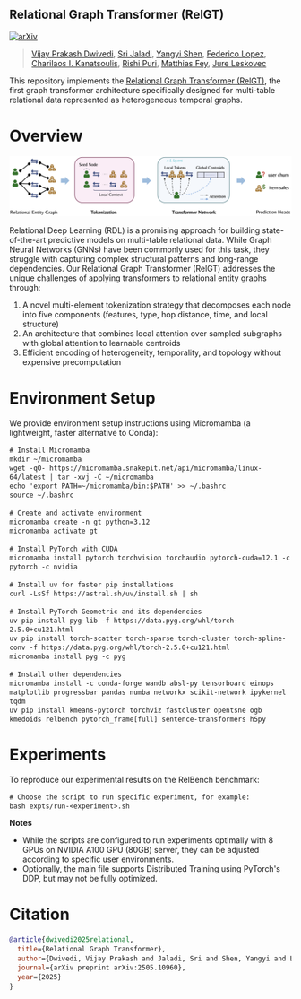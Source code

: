 ## Relational Graph Transformer (RelGT)

[![arXiv](https://img.shields.io/badge/arXiv-2505.10960-b31b1b.svg)](https://arxiv.org/abs/2505.10960)
>[Vijay Prakash Dwivedi](http://vijaydwivedi.com.np), [Sri Jaladi](https://www.linkedin.com/in/srijaladi), [Yangyi Shen](https://www.linkedin.com/in/yangyi-shen-232514264/), [Federico Lopez](https://fedelopez77.github.io), [Charilaos I. Kanatsoulis](https://sites.google.com/site/harikanats/), [Rishi Puri](https://www.linkedin.com/in/rishi-puri-1726b1147/), [Matthias Fey](https://rusty1s.github.io/#/), [Jure Leskovec](https://cs.stanford.edu/people/jure/)

This repository implements the [Relational Graph Transformer (RelGT)](https://arxiv.org/abs/2505.10960), the first graph transformer architecture specifically designed for multi-table relational data represented as heterogeneous temporal graphs.

# Overview

![Overview of the architecture.](arch.png)

Relational Deep Learning (RDL) is a promising approach for building state-of-the-art predictive models on multi-table relational data. While Graph Neural Networks (GNNs) have been commonly used for this task, they struggle with capturing complex structural patterns and long-range dependencies. Our Relational Graph Transformer (RelGT) addresses the unique challenges of applying transformers to relational entity graphs through:

1. A novel multi-element tokenization strategy that decomposes each node into five components (features, type, hop distance, time, and local structure)
2. An architecture that combines local attention over sampled subgraphs with global attention to learnable centroids
3. Efficient encoding of heterogeneity, temporality, and topology without expensive precomputation

# Environment Setup

We provide environment setup instructions using Micromamba (a lightweight, faster alternative to Conda):

```
# Install Micromamba
mkdir ~/micromamba
wget -qO- https://micromamba.snakepit.net/api/micromamba/linux-64/latest | tar -xvj -C ~/micromamba
echo 'export PATH=~/micromamba/bin:$PATH' >> ~/.bashrc
source ~/.bashrc

# Create and activate environment
micromamba create -n gt python=3.12
micromamba activate gt

# Install PyTorch with CUDA
micromamba install pytorch torchvision torchaudio pytorch-cuda=12.1 -c pytorch -c nvidia

# Install uv for faster pip installations
curl -LsSf https://astral.sh/uv/install.sh | sh 

# Install PyTorch Geometric and its dependencies
uv pip install pyg-lib -f https://data.pyg.org/whl/torch-2.5.0+cu121.html
uv pip install torch-scatter torch-sparse torch-cluster torch-spline-conv -f https://data.pyg.org/whl/torch-2.5.0+cu121.html
micromamba install pyg -c pyg

# Install other dependencies
micromamba install -c conda-forge wandb absl-py tensorboard einops matplotlib progressbar pandas numba networkx scikit-network ipykernel tqdm
uv pip install kmeans-pytorch torchviz fastcluster opentsne ogb kmedoids relbench pytorch_frame[full] sentence-transformers h5py
```

# Experiments

To reproduce our experimental results on the RelBench benchmark:

```
# Choose the script to run specific experiment, for example:
bash expts/run-<experiment>.sh
```

**Notes**

- While the scripts are configured to run experiments optimally with 8 GPUs on NVIDIA A100 GPU (80GB) server, they can be adjusted according to specific user environments.
- Optionally, the main file supports Distributed Training using PyTorch's DDP, but may not be fully optimized.

# Citation

```bibtex
@article{dwivedi2025relational,
  title={Relational Graph Transformer},
  author={Dwivedi, Vijay Prakash and Jaladi, Sri and Shen, Yangyi and L{\'o}pez, Federico and Kanatsoulis, Charilaos I and Puri, Rishi and Fey, Matthias and Leskovec, Jure},
  journal={arXiv preprint arXiv:2505.10960},
  year={2025}
}
```
